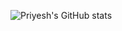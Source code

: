 ![Priyesh's GitHub stats](https://github-readme-stats.vercel.app/api?username=Priyesh2025&hide=issues,stars&show_icons=true&theme=codeSTACKr)


[//]: <> (  &hide=stars,commits,prs,issues,contribs  )

[//]: <> (  GitHub Readme Stats comes with several built-in themes e.g. dark, radical, merko, gruvbox, tokyonight, onedark, cobalt, synthwave, highcontrast, dracula )
